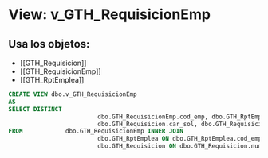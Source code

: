 # View: v_GTH_RequisicionEmp

## Usa los objetos:
- [[GTH_Requisicion]]
- [[GTH_RequisicionEmp]]
- [[GTH_RptEmplea]]

```sql
CREATE VIEW dbo.v_GTH_RequisicionEmp
AS
SELECT DISTINCT 
                         dbo.GTH_RequisicionEmp.cod_emp, dbo.GTH_RptEmplea.nom_emp, dbo.GTH_RptEmplea.ap1_emp, dbo.GTH_RptEmplea.ap2_emp, dbo.GTH_Requisicion.fec_sol, 
                         dbo.GTH_Requisicion.car_sol, dbo.GTH_RequisicionEmp.num_req
FROM            dbo.GTH_RequisicionEmp INNER JOIN
                         dbo.GTH_RptEmplea ON dbo.GTH_RptEmplea.cod_emp = dbo.GTH_RequisicionEmp.cod_emp INNER JOIN
                         dbo.GTH_Requisicion ON dbo.GTH_Requisicion.num_req = dbo.GTH_RequisicionEmp.num_req

```
